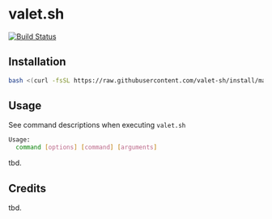 # valet.sh

[![Build Status](https://dev.azure.com/valet-sh/valet-sh/_apis/build/status/valet-sh.valet-sh)](https://dev.azure.com/valet-sh/valet-sh/_build/latest?definitionId=2)

## Installation

```bash
bash <(curl -fsSL https://raw.githubusercontent.com/valet-sh/install/master/install.sh)
```

## Usage

See command descriptions when executing `valet.sh`

```bash
Usage:
  command [options] [command] [arguments]
```

tbd.

## Credits

tbd.

